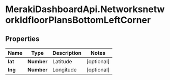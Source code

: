 # MerakiDashboardApi.NetworksnetworkIdfloorPlansBottomLeftCorner

## Properties
Name | Type | Description | Notes
------------ | ------------- | ------------- | -------------
**lat** | **Number** | Latitude | [optional] 
**lng** | **Number** | Longitude | [optional] 


